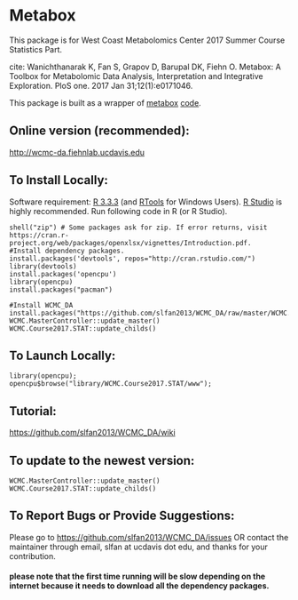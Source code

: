 # Metabox
This package is for West Coast Metabolomics Center 2017 Summer Course Statistics Part.


cite:
Wanichthanarak K, Fan S, Grapov D, Barupal DK, Fiehn O. Metabox: A Toolbox for Metabolomic Data Analysis, Interpretation and Integrative Exploration. PloS one. 2017 Jan 31;12(1):e0171046.

This package is built as a wrapper of [metabox](http://journals.plos.org/plosone/article?id=10.1371/journal.pone.0171046) [code](https://github.com/kwanjeeraw/metabox).

## Online version (recommended):
http://wcmc-da.fiehnlab.ucdavis.edu

## To Install Locally:

Software requirement: [R 3.3.3](https://cran.r-project.org/bin/windows/base/R-3.3.3-win.exe) (and [RTools](https://cran.r-project.org/bin/windows/Rtools/Rtools34.exe) for Windows Users). [R Studio](https://download1.rstudio.org/RStudio-1.0.136.exe) is highly recommended. Run following code in R (or R Studio).

```
shell("zip") # Some packages ask for zip. If error returns, visit https://cran.r-project.org/web/packages/openxlsx/vignettes/Introduction.pdf.
#Install dependency packages.
install.packages('devtools', repos="http://cran.rstudio.com/")
library(devtools)
install.packages('opencpu')
library(opencpu)
install.packages("pacman")

#Install WCMC_DA
install.packages("https://github.com/slfan2013/WCMC_DA/raw/master/WCMC.MasterController_0.1.0.tar.gz",repos=NULL)
WCMC.MasterController::update_master()
WCMC.Course2017.STAT::update_childs()
```

## To Launch Locally:
```
library(opencpu);
opencpu$browse("library/WCMC.Course2017.STAT/www");
```
## Tutorial:
https://github.com/slfan2013/WCMC_DA/wiki


## To update to the newest version: 
```
WCMC.MasterController::update_master()
WCMC.Course2017.STAT::update_childs()
```
## To Report Bugs or Provide Suggestions:
Please go to https://github.com/slfan2013/WCMC_DA/issues OR contact the maintainer through email, slfan at ucdavis dot edu, and thanks for your contribution.


#### please note that the first time running will be slow depending on the internet because it needs to download all the dependency packages. 


